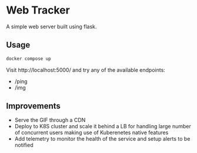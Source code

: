 # Web Tracker
A simple web server built using flask.
## Usage
```sh
docker compose up
```
Visit http://localhost:5000/ and try any of the available endpoints:
- /ping
- /img

## Improvements
- Serve the GIF through a CDN
- Deploy to K8S cluster and scale it behind a LB for handling large number of concurrent users making use of Kuberenetes native features
- Add telemetry to monitor the health of the service and setup alerts to be notified
